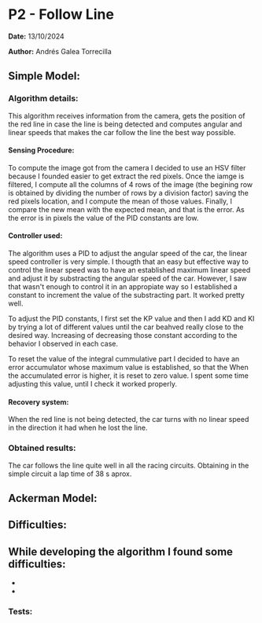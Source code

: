# P2 - Follow Line

**Date:** 13/10/2024

**Author:** Andrés Galea Torrecilla

## Simple Model:

### Algorithm details:
This algorithm receives information from the camera, gets the position of the red line in case the line is being detected and computes angular and linear speeds that makes the car follow the line the best way possible.

#### Sensing Procedure:
To compute the image got from the camera I decided to use an HSV filter because I founded easier to get extract the red pixels. Once the iamge is filtered, I compute all the columns of 4 rows of the image (the begining row is obtained by dividing the number of rows by a division factor) saving the red pixels location, and I compute the mean of those values. Finally, I compare the new mean with the expected mean, and that is the error. As the error is in pixels the value of the PID constants are low.

#### Controller used:
The algorithm uses a PID to adjust the angular speed of the car, the linear speed controller is very simple. I thougth that an easy but effective way to control the linear speed was to have an established maximum linear speed and adjust it by substracting the angular speed of the car. However, I saw that wasn't enough to control it in an appropiate way so I established a constant to increment the value of the substracting part. It worked pretty well.

To adjust the PID constants, I first set the KP value and then I add KD and KI by trying a lot of different values until the car beahved really close to the desired way. Increasing of decreasing those constant according to the behavior I observed in each case.

To reset the value of the integral cummulative part I decided to have an error accumulator whose maximum value is established, so that the When the accumulated error is higher, it is reset to zero value. I spent some time adjusting this value, until I check it worked properly.

#### Recovery system:
When the red line is not being detected, the car turns with no linear speed in the direction it had when he lost the line.

### Obtained results:
The car follows the line quite well in all the racing circuits. Obtaining in the simple circuit a lap time of 38 s aprox.

## Ackerman Model:


## Difficulties:

While developing the algorithm I found some difficulties:
  - 
  
  - 

  -
### Tests:

